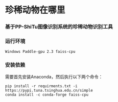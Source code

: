 # 珍稀动物在哪里

### 基于PP-ShiTu图像识别系统的珍稀动物识别工具

### 运行环境
```
Windows Paddle-gpu 2.3 faiss-cpu
```

### 安装依赖
需要首先安装Anaconda，然后执行以下两个命令：
```
pip install -r requirments.txt -i https://pypi.tuna.tsinghua.edu.cn/simple
conda install -c conda-forge faiss-cpu
```
